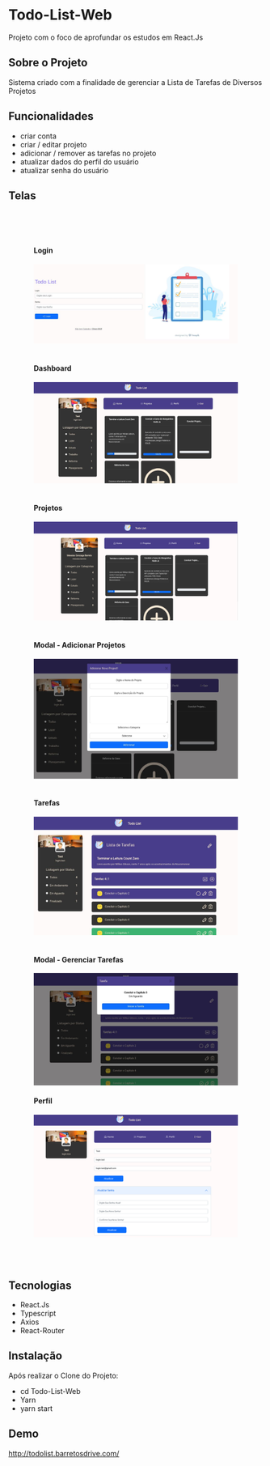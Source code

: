 # Todo-List-Web
Projeto com o foco de aprofundar os estudos em React.Js

## Sobre o Projeto
Sistema criado com a finalidade de gerenciar a Lista de Tarefas de Diversos Projetos 

## Funcionalidades
- criar conta 
- criar / editar projeto 
- adicionar / remover as tarefas no projeto
- atualizar dados do perfil do usuário
- atualizar senha do usuário

## Telas
<div style="padding: 50px">
  <h4>Login</h4>
  <img src="https://github.com/messias-barreto/messias-barreto-assets/blob/main/todo-list/login.jpg?raw=true" />
  <br /> <br />
  
  <h4>Dashboard</h4>
  <img src="https://github.com/messias-barreto/messias-barreto-assets/blob/main/todo-list/dashboard.jpg?raw=true" />
  <br /> <br />
  
  <h4>Projetos</h4>
  <img src="https://github.com/messias-barreto/messias-barreto-assets/blob/main/todo-list/projects.jpg?raw=true" />
  <br /> <br />
  
  <h4>Modal - Adicionar Projetos</h4>
  <img src="https://github.com/messias-barreto/messias-barreto-assets/blob/main/todo-list/add-project.jpg?raw=true" />
  <br /> <br />
  
  <h4>Tarefas</h4>
  <img src="https://github.com/messias-barreto/messias-barreto-assets/blob/main/todo-list/tarefas.jpg?raw=true" />
  <br /> <br />
  
  <h4>Modal - Gerenciar Tarefas</h4>
  <img src="https://github.com/messias-barreto/messias-barreto-assets/blob/main/todo-list/iniciar-tarefa.jpg?raw=true" />
  
   <h4>Perfil</h4>
  <img src="https://github.com/messias-barreto/messias-barreto-assets/blob/main/todo-list/perfil.jpg?raw=true" />
</div>

## Tecnologias
- React.Js
- Typescript
- Axios
- React-Router

## Instalação 
Após realizar o Clone do Projeto:
- cd Todo-List-Web
- Yarn 
- yarn start

## Demo 
http://todolist.barretosdrive.com/
